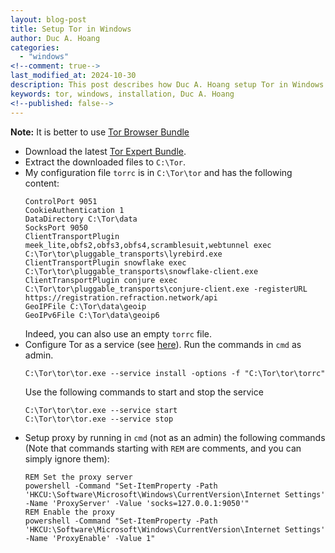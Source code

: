 ```yaml
---
layout: blog-post
title: Setup Tor in Windows
author: Duc A. Hoang
categories:
  - "windows"
<!--comment: true-->
last_modified_at: 2024-10-30
description: This post describes how Duc A. Hoang setup Tor in Windows
keywords: tor, windows, installation, Duc A. Hoang
<!--published: false-->
---
```


**Note:** It is better to use [Tor Browser Bundle]()

* Download the latest [Tor Expert Bundle](https://www.torproject.org/download/tor/).
* Extract the downloaded files to `C:\Tor`.
* My configuration file `torrc` is in `C:\Tor\tor` and has the following content:
  ```
  ControlPort 9051
  CookieAuthentication 1
  DataDirectory C:\Tor\data
  SocksPort 9050
  ClientTransportPlugin meek_lite,obfs2,obfs3,obfs4,scramblesuit,webtunnel exec C:\Tor\tor\pluggable_transports\lyrebird.exe
  ClientTransportPlugin snowflake exec C:\Tor\tor\pluggable_transports\snowflake-client.exe
  ClientTransportPlugin conjure exec C:\Tor\tor\pluggable_transports\conjure-client.exe -registerURL https://registration.refraction.network/api
  GeoIPFile C:\Tor\data\geoip
  GeoIPv6File C:\Tor\data\geoip6
  ```
  Indeed, you can also use an empty `torrc` file.
* Configure Tor as a service (see [here](https://superuser.com/a/1631196)). Run the commands in `cmd` as admin.
  ```
  C:\Tor\tor\tor.exe --service install -options -f "C:\Tor\tor\torrc"
  ``` 
  Use the following commands to start and stop the service
  ```
  C:\Tor\tor\tor.exe --service start
  C:\Tor\tor\tor.exe --service stop
  ```
* Setup proxy by running in `cmd` (not as an admin) the following commands (Note that commands starting with `REM` are comments, and you can simply ignore them):
  ```
  REM Set the proxy server
  powershell -Command "Set-ItemProperty -Path 'HKCU:\Software\Microsoft\Windows\CurrentVersion\Internet Settings' -Name 'ProxyServer' -Value 'socks=127.0.0.1:9050'"
  REM Enable the proxy
  powershell -Command "Set-ItemProperty -Path 'HKCU:\Software\Microsoft\Windows\CurrentVersion\Internet Settings' -Name 'ProxyEnable' -Value 1"
  ```